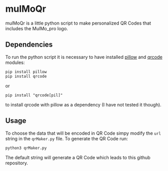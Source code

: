 # mulMoQr

mulMoQr is a little python script to make personalized QR Codes that includes the MulMo_pro logo.

## Dependencies

To run the python script it is necessary to have installed [pillow](https://pypi.org/project/pillow/) and [qrcode](https://pypi.org/project/qrcode/) modules:
```
pip install pillow
pip install qrcode
```
or
```
pip install "qrcode[pil]"
```
to install qrcode with pillow as a dependency (I have not tested it though).

## Usage

To choose the data that will be encoded in QR Code simpy modify the `url` string in the `qrMaker.py` file.
To generate the QR Code run:
```
python3 qrMaker.py
```
The default string will generate a QR Code which leads to this github repository.
